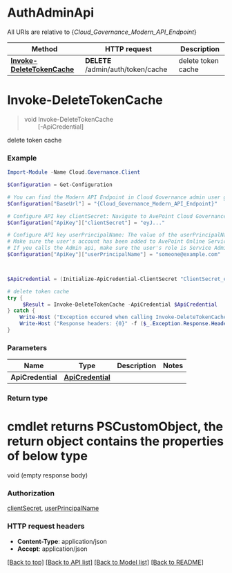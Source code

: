 # AuthAdminApi

All URIs are relative to {*Cloud_Governance_Modern_API_Endpoint*}

Method | HTTP request | Description
------------- | ------------- | -------------
[**Invoke-DeleteTokenCache**](AuthAdminApi.md#Invoke-DeleteTokenCache) | **DELETE** /admin/auth/token/cache | delete token cache


<a name="Invoke-DeleteTokenCache"></a>
# **Invoke-DeleteTokenCache**
> void Invoke-DeleteTokenCache<br>
> &nbsp;&nbsp;&nbsp;&nbsp;&nbsp;&nbsp;&nbsp;&nbsp;[-ApiCredential] <PSCustomObject><br>

delete token cache

### Example
```powershell
Import-Module -Name Cloud.Governance.Client

$Configuration = Get-Configuration

# You can find the Modern API Endpoint in Cloud Governance admin user guide for your environment.
$Configuration["BaseUrl"] = "{Cloud_Governance_Modern_API_Endpoint}"

# Configure API key clientSecret: Navigate to AvePoint Cloud Governance Settings > API Authentication Management to Obtain a client secret.
$Configuration["ApiKey"]["clientSecret"] = "eyJ..."

# Configure API key userPrincipalName: The value of the userPrincipalName parameter is the login name of a delegated user that will be used to invoke the AvePoint Cloud Governance API. 
# Make sure the user's account has been added to AvePoint Online Services and has the license for AvePoint Cloud Governance.
# If you calls the Admin api, make sure the user's role is Service Administrator for AvePoint Cloud Governance.
$Configuration["ApiKey"]["userPrincipalName"] = "someone@example.com"



$ApiCredential = (Initialize-ApiCredential-ClientSecret "ClientSecret_example" -UserPrincipalName "UserPrincipalName_example") # ApiCredential | 

# delete token cache
try {
     $Result = Invoke-DeleteTokenCache -ApiCredential $ApiCredential
} catch {
    Write-Host ("Exception occured when calling Invoke-DeleteTokenCache: {0}" -f ($_.ErrorDetails | ConvertFrom-Json))
    Write-Host ("Response headers: {0}" -f ($_.Exception.Response.Headers | ConvertTo-Json))
}
```

### Parameters

Name | Type | Description  | Notes
------------- | ------------- | ------------- | -------------
 **ApiCredential** | [**ApiCredential**](ApiCredential.md)|  | 

### Return type
# cmdlet returns PSCustomObject, the return object contains the properties of below type
void (empty response body)

### Authorization

[clientSecret](../README.md#clientSecret), [userPrincipalName](../README.md#userPrincipalName)

### HTTP request headers

 - **Content-Type**: application/json
 - **Accept**: application/json

[[Back to top]](#) [[Back to API list]](../README.md#documentation-for-api-endpoints) [[Back to Model list]](../README.md#documentation-for-models) [[Back to README]](../README.md)

